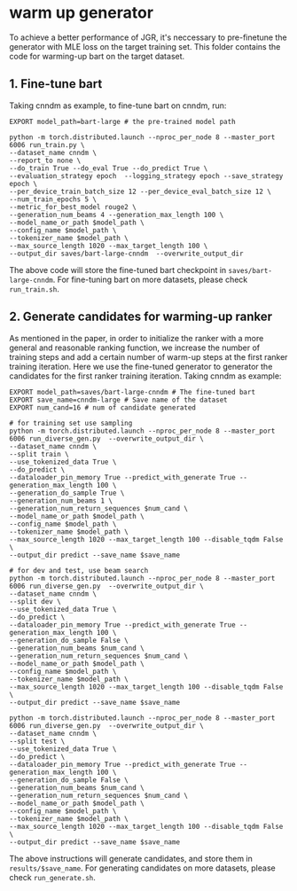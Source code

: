 # warm up generator

To achieve a better performance of JGR, it's neccessary to pre-finetune the generator with MLE loss on the target training set. This folder contains the code for warming-up bart on the target dataset.

## 1. Fine-tune bart
Taking cnndm as example, to fine-tune bart on cnndm, run:
```
EXPORT model_path=bart-large # the pre-trained model path

python -m torch.distributed.launch --nproc_per_node 8 --master_port 6006 run_train.py \
--dataset_name cnndm \
--report_to none \
--do_train True --do_eval True --do_predict True \
--evaluation_strategy epoch  --logging_strategy epoch --save_strategy epoch \
--per_device_train_batch_size 12 --per_device_eval_batch_size 12 \
--num_train_epochs 5 \
--metric_for_best_model rouge2 \
--generation_num_beams 4 --generation_max_length 100 \
--model_name_or_path $model_path \
--config_name $model_path \
--tokenizer_name $model_path \
--max_source_length 1020 --max_target_length 100 \
--output_dir saves/bart-large-cnndm  --overwrite_output_dir
```
The above code will store the fine-tuned bart checkpoint in `saves/bart-large-cnndm`. For fine-tuning bart on more datasets, please check `run_train.sh`.

## 2. Generate candidates for warming-up ranker
As mentioned in the paper, in order to initialize the ranker with a more general and reasonable ranking function, we increase the number of training steps and add a certain number of warm-up steps at the first ranker training iteration. Here we use the fine-tuned generator to generator the candidates for the first ranker training iteration.
Taking cnndm as example:
```
EXPORT model_path=saves/bart-large-cnndm # The fine-tuned bart
EXPORT save_name=cnndm-large # Save name of the dataset
EXPORT num_cand=16 # num of candidate generated

# for training set use sampling
python -m torch.distributed.launch --nproc_per_node 8 --master_port 6006 run_diverse_gen.py  --overwrite_output_dir \
--dataset_name cnndm \
--split train \
--use_tokenized_data True \
--do_predict \
--dataloader_pin_memory True --predict_with_generate True --generation_max_length 100 \
--generation_do_sample True \
--generation_num_beams 1 \
--generation_num_return_sequences $num_cand \
--model_name_or_path $model_path \
--config_name $model_path \
--tokenizer_name $model_path \
--max_source_length 1020 --max_target_length 100 --disable_tqdm False \
--output_dir predict --save_name $save_name

# for dev and test, use beam search
python -m torch.distributed.launch --nproc_per_node 8 --master_port 6006 run_diverse_gen.py  --overwrite_output_dir \
--dataset_name cnndm \
--split dev \
--use_tokenized_data True \
--do_predict \
--dataloader_pin_memory True --predict_with_generate True --generation_max_length 100 \
--generation_do_sample False \
--generation_num_beams $num_cand \
--generation_num_return_sequences $num_cand \
--model_name_or_path $model_path \
--config_name $model_path \
--tokenizer_name $model_path \
--max_source_length 1020 --max_target_length 100 --disable_tqdm False \
--output_dir predict --save_name $save_name

python -m torch.distributed.launch --nproc_per_node 8 --master_port 6006 run_diverse_gen.py  --overwrite_output_dir \
--dataset_name cnndm \
--split test \
--use_tokenized_data True \
--do_predict \
--dataloader_pin_memory True --predict_with_generate True --generation_max_length 100 \
--generation_do_sample False \
--generation_num_beams $num_cand \
--generation_num_return_sequences $num_cand \
--model_name_or_path $model_path \
--config_name $model_path \
--tokenizer_name $model_path \
--max_source_length 1020 --max_target_length 100 --disable_tqdm False \
--output_dir predict --save_name $save_name
```

The above instructions will generate candidates, and store them in `results/$save_name`. For generating candidates on more datasets, please check `run_generate.sh`.